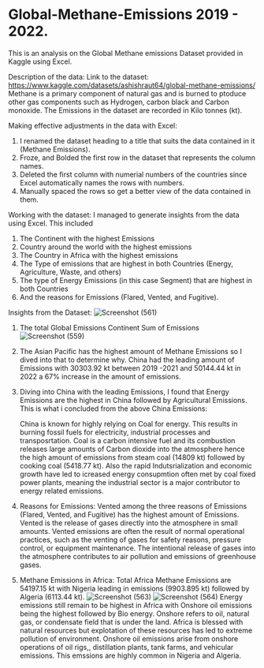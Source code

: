 # Global-Methane-Emissions 2019 - 2022.
This is an analysis on the Global Methane emissions Dataset provided in Kaggle using Excel. 

Description of the data: 
Link to the dataset: https://www.kaggle.com/datasets/ashishraut64/global-methane-emissions/
Methane is a primary component of natural gas and is burned to ptoduce other gas components such as Hydrogen, carbon black and Carbon monoxide. The Emissions in the dataset are recorded in Kilo tonnes (kt). 

Making effective adjustments in the data with Excel: 
1. I renamed the dataset heading to a title that suits the data contained in it (Methane Emissions).
2. Froze, and Bolded the first row in the dataset that represents the column names.
3. Deleted the first column with numerial numbers of the countries since Excel automatically names the rows with numbers.
4. Manually spaced the rows so get a better view of the data contained in them.

Working with the dataset: 
I managed to generate insights from the data using Excel. This included 
1. The Continent with the highest Emissions
2. Country around the world with the highest emissions
3. The Country in Africa with the highest emissions
4. The Type of emissions that are highest in both Countries (Energy, Agriculture, Waste, and others)
5. The type of Energy Emissions (in this case Segment) that are highest in both Countries
6. And the reasons for Emissions (Flared, Vented, and Fugitive).

Insights from the Dataset:
![Screenshot (561)](https://github.com/zilphar/Global-Methane-Emissions/assets/116642579/7a2ff56b-9c31-4845-b365-9a52bdea744d)

1. The total Global Emissions Continent	Sum of Emissions ![Screenshot (559)](https://github.com/zilphar/Global-Methane-Emissions/assets/116642579/d26f55a7-2552-4a13-980f-d24c9ae8c3c2) 

2. The Asian Pacific has the highest amount of Methane Emissions so I dived into that to determine why. 
   China had the leading amount of Emissions with 30303.92 kt between 2019 -2021 and 50144.44 kt in 2022 a 67% increase in the amount of emissions.

3. Diving into China with the leading Emissions, I found that Energy Emissions are the highest in China followed by Agricultural Emissions.
   This is what i concluded from the above China Emissions:
   
   China is known for highly relying on Coal for energy. This results in burning fossil fuels for electricity, industrial processes and transposrtation. Coal is
   a carbon intensive fuel and its combustion releases large amounts of Carbon dioxide into the atmosphere hence the high amount of emissions from steam coal
   (14809 kt) followed by cooking coal (5418.77 kt). 
   Also the rapid Indutsrialization and economic growth have led to icreased energy consupmtion often met by coal fixed power plants, meaning the industrial
   sector is a major contributor to energy related emissions. 

5. Reasons for Emissions:
   Vented among the three reasons of Emissions (Flared, Vented, and Fugitive) has the highest amount of Emissions.
   Vented is the release of gases directly into the atmosphere in small amounts. Vented emissions are often the result of normal operational practices, such as
   the venting of gases for safety reasons, pressure control, or equipment maintenance. The intentional release of gases into the atmosphere contributes to air
   pollution and emissions of greenhouse gases.

7. Methane Emissions in Africa:
   Total Africa Methane Emissions are 54197.15 kt with Nigeria leading in emissions (9903.895 kt) followed by Algeria (6113.44 kt).
   ![Screenshot (563)](https://github.com/zilphar/Global-Methane-Emissions/assets/116642579/bc474c22-96ce-45e2-ba31-f9e5747d0597)
   ![Screenshot (564)](https://github.com/zilphar/Global-Methane-Emissions/assets/116642579/10076e0d-4af2-4e16-974e-ad1528a1098f)
   Energy emissions still remain to be highest in Africa with Onshore oil emissions being the highest followed by Bio energy.
   Onshore refers to oil, natural gas, or condensate field that is under the land. Africa is blessed with natural resources but explotation of these resources has
   led to extreme pollution of environment. Onshore oil emissions arise from onshore operations of oil rigs,, distillation plants, tank farms, and vehicular
   emissions. This emssions are highly common in Nigeria and Algeria. 


   




